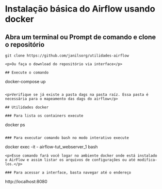 # Instalação básica do Airflow usando docker

## Abra um terminal ou Prompt de comando e clone o repositório
```
git clone https://github.com/janilsorg/utilidades-airflow

<p>Ou faça o download do repositório via interface</p>

## Execute o comando
```
docker-compose up
```

<p>Verifique se já existe a pasta dags na pasta raíz. Essa pasta é necessária para o mapeamento das dags do airflow</p>

## Utilidades docker

### Para lista os containers execute
```
docker ps
```

### Para executar comando bash no modo interativo execute
```
docker exec -it - airflow-tut_webserver_1 bash
```
<p>Esse comando fará você logar no ambiente docker onde está instalado o AirFlow e assim listar os arquivos de configurações ou até modifica-los.</p>

### Para acessar a interface, basta navegar até o endereço
```
http://localhost:8080
```
